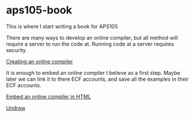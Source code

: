 # aps105-book
This is where I start writing a book for APS105

There are many ways to develop an online compiler, but all method will require a server to run the code at. Running code at a server requires security. 

[Creating an online compiler](https://dev.to/nilmadhabmondal/let-s-develop-an-online-code-editor-compiler-like-hackerrank-3k0l)

It is enough to embed an online compiler I believe as a first step. Maybe later we can link it to there ECF accounts, and save all the examples in their ECF accounts. 

[Embed an online compiler in HTML](https://www.geeksforgeeks.org/embedding-an-online-compiler-into-a-website/)

[Undraw](https://undraw.co/search)